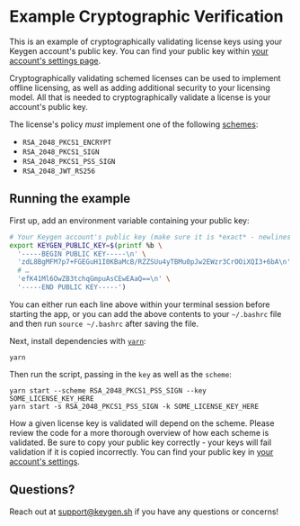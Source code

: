 # Example Cryptographic Verification
This is an example of cryptographically validating license keys using
your Keygen account's public key. You can find your public key within
[your account's settings page](https://app.keygen.sh/settings).

Cryptographically validating schemed licenses can be used to implement
offline licensing, as well as adding additional security to your
licensing model. All that is needed to cryptographically validate
a license is your account's public key.

The license's policy _must_ implement one of the following [schemes](https://keygen.sh/docs/api/#policies-create-attrs-scheme):

- `RSA_2048_PKCS1_ENCRYPT`
- `RSA_2048_PKCS1_SIGN`
- `RSA_2048_PKCS1_PSS_SIGN`
- `RSA_2048_JWT_RS256`

## Running the example

First up, add an environment variable containing your public key:
```bash
# Your Keygen account's public key (make sure it is *exact* - newlines and all)
export KEYGEN_PUBLIC_KEY=$(printf %b \
  '-----BEGIN PUBLIC KEY-----\n' \
  'zdL8BgMFM7p7+FGEGuH1I0KBaMcB/RZZSUu4yTBMu0pJw2EWzr3CrOOiXQI3+6bA\n' \
  # …
  'efK41Ml6OwZB3tchqGmpuAsCEwEAaQ==\n' \
  '-----END PUBLIC KEY-----')
```

You can either run each line above within your terminal session before
starting the app, or you can add the above contents to your `~/.bashrc`
file and then run `source ~/.bashrc` after saving the file.

Next, install dependencies with [`yarn`](https://yarnpkg.comg):
```
yarn
```

Then run the script, passing in the `key` as well as the `scheme`:
```
yarn start --scheme RSA_2048_PKCS1_PSS_SIGN --key SOME_LICENSE_KEY_HERE
yarn start -s RSA_2048_PKCS1_PSS_SIGN -k SOME_LICENSE_KEY_HERE
```

How a given license key is validated will depend on the scheme. Please
review the code for a more thorough overview of how each scheme is
validated. Be sure to copy your public key correctly - your keys will
fail validation if it is copied incorrectly. You can find your public
key in [your account's settings](https://app.keygen.sh/settings).

## Questions?

Reach out at [support@keygen.sh](mailto:support@keygen.sh) if you have any
questions or concerns!
